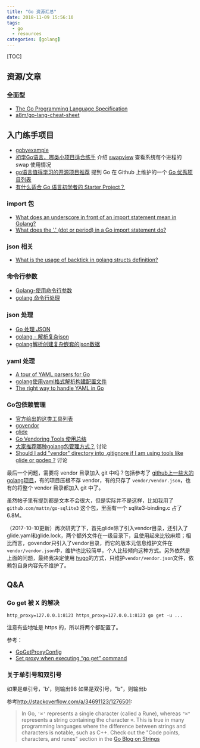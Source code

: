 ```yaml
---
title: "Go 资源汇总"
date: 2018-11-09 15:56:10
tags: 
  - go
  - resources
categories: [golang] 
---
```


[TOC]

## 资源/文章

### 全面型

- [The Go Programming Language Specification](https://golang.org/ref/spec)
- [a8m/go-lang-cheat-sheet](https://github.com/a8m/go-lang-cheat-sheet)


## 入门练手项目

* [gobyexample](https://gobyexample.com/)
* [初学Go语言，哪类小项目适合练手](https://segmentfault.com/q/1010000002481792)  介绍 [swapview](https://github.com/lilydjwg/swapview) 查看系统每个进程的 swap 使用情况
* [go语言值得学习的开源项目推荐](http://www.cnblogs.com/baiyuxiong/p/4309934.html)  提到 Go 在 Github 上维护的一个 [Go 优秀项目列表](https://github.com/golang/go/wiki/Projects)
* [有什么适合 Go 语言初学者的 Starter Project？](https://www.zhihu.com/question/33241133)


### import 包

- [What does an underscore in front of an import statement mean in Golang?](https://stackoverflow.com/questions/21220077/what-does-an-underscore-in-front-of-an-import-statement-mean-in-golang)
- [What does the '.' (dot or period) in a Go import statement do?](https://stackoverflow.com/questions/6478962/what-does-the-dot-or-period-in-a-go-import-statement-do)


### json 相关

- [What is the usage of backtick in golang structs definition?](https://stackoverflow.com/questions/30681054/what-is-the-usage-of-backtick-in-golang-structs-definition)


### 命令行参数

- [Golang-使用命令行参数](http://www.nljb.net/default/Golang-%E4%BD%BF%E7%94%A8%E5%91%BD%E4%BB%A4%E8%A1%8C%E5%8F%82%E6%95%B0/)
- [golang 命令行处理](http://studygolang.com/articles/2878)

### json 处理

- [Go 处理 JSON](http://n.thepana.com/2015/10/21/go-json/)
- [golang - 解析复杂json](https://segmentfault.com/q/1010000000583211)
- [golang解析创建复杂嵌套的json数据](http://xiaorui.cc/2016/03/06/golang%E8%A7%A3%E6%9E%90%E5%88%9B%E5%BB%BA%E5%A4%8D%E6%9D%82%E5%B5%8C%E5%A5%97%E7%9A%84json%E6%95%B0%E6%8D%AE/)

### yaml 处理

- [A tour of YAML parsers for Go](http://sweetohm.net/article/go-yaml-parsers.en.html)
- [golang使用yaml格式解析构建配置文件](http://xiaorui.cc/2016/03/20/golang%E4%BD%BF%E7%94%A8yaml%E6%A0%BC%E5%BC%8F%E8%A7%A3%E6%9E%90%E6%9E%84%E5%BB%BA%E9%85%8D%E7%BD%AE%E6%96%87%E4%BB%B6/)
- [The right way to handle YAML in Go](http://ghodss.com/2014/the-right-way-to-handle-yaml-in-golang/)

### Go包依赖管理

- [官方给出的这类工具列表](https://github.com/golang/go/wiki/PackageManagementTools)
- [govendor](https://github.com/kardianos/govendor)
- [glide](https://github.com/Masterminds/glide)
- [Go Vendoring Tools 使用总结](http://www.grdtechs.com/2016/05/24/comparison-of-Go-Vendoring-Tools/)
- [大家推荐哪种golang包管理方式？](https://gocn.io/question/9)  讨论
- [Should I add "vendor" directory into .gitignore if I am using tools like glide or godep ?](https://www.reddit.com/r/golang/comments/6b9817/should_i_add_vendor_directory_into_gitignore_if_i/)  讨论

最后一个问题，需要将 vendor 目录加入 git 中吗？包括参考了 [github上一些大的golang项目](https://github.com/search?l=&p=1&q=language%3AGo+stars%3A%3E1000+forks%3A%3E50&ref=advsearch&type=Repositories&utf8=%E2%9C%93)，有的项目压根不存 vendor，有的只存了 `vendor/vendor.json`，也有的将整个 vendor 目录都加入 git 中了。

虽然帖子里有提到都是文本不会很大，但是实际并不是这样，比如我用了 `github.com/mattn/go-sqlite3` 这个包，里面有一个 sqlite3-binding.c 占了 6.8M。

（2017-10-10更新）再次研究了下，首先glide除了引入vendor目录，还引入了glide.yaml和glide.lock，两个额外文件在一级目录下，且使用起来比较麻烦；相比而言，govendor只引入了vendor目录，而它的版本元信息维护文件在`vendor/vendor.json`中，维护也比较简单，个人比较倾向这种方式。另外依然是上面的问题，最终我决定使用 [hugo](https://github.com/gohugoio/hugo)的方式，只维护`vendor/vendor.json`文件，依赖包自身内容先不维护了。

## Q&A

### Go get 被 X 的解决

```
http_proxy=127.0.0.1:8123 https_proxy=127.0.0.1:8123 go get -u ...
```

注意有些地址是 https 的，所以将两个都配置了。

参考：

* [GoGetProxyConfig](https://github.com/golang/go/wiki/GoGetProxyConfig)
* [Set proxy when executing “go get” command](http://nanxiao.me/en/set-proxy-when-executing-go-get-command/)


### 关于单引号和双引号

如果是单引号，'b'，则输出98
如果是双引号，"b"，则输出b

参考<http://stackoverflow.com/a/34691123/1276501>:

> In Go, `'⌘'` represents a single character (called a Rune), whereas `"⌘"` represents a string containing the character `⌘`. 
> This is true in many programming languages where the difference between strings and characters is notable, such as C++.
> Check out the "Code points, characters, and runes" section in the [Go Blog on Strings](https://blog.golang.org/strings)

